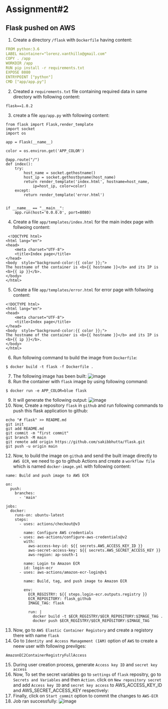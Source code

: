 # Assignment#2
## Flask pushed on AWS
1.  Create a directory `/flask` with `Dockerfile` having content: 
```yml
FROM python:3.6
LABEL maintainer="lorenz.vanthillo@gmail.com"
COPY . /app
WORKDIR /app
RUN pip install -r requirements.txt
EXPOSE 8080
ENTRYPOINT ["python"]
CMD ["app/app.py"]
```
2.  Created a `requirements.txt` file containing required data in same directory with following content:
```console
flask==1.0.2
```
3.  create a file `app/app.py` with following content:
```console
from flask import Flask,render_template
import socket
import os

app = Flask(__name__)

color = os.environ.get('APP_COLOR')

@app.route("/")
def index():
    try:
        host_name = socket.gethostname()
        host_ip = socket.gethostbyname(host_name)
        return render_template('index.html', hostname=host_name, 
            ip=host_ip, color=color)
    except:
        return render_template('error.html')


if __name__ == "__main__":
    app.run(host='0.0.0.0', port=8080)
```
 4. Create a file `app/templates/index.html` for the main index page with follwoing content:
```console
 <!DOCTYPE html>
<html lang="en">
<head>
    <meta charset="UTF-8">
    <title>Index page</title>
</head>
<body  style="background-color:{{ color }};">
The hostname of the container is <b>{{ hostname }}</b> and its IP is <b>{{ ip }}</b>.
</body>
</html>
```
5. Create a file `app/templates/error.html` for error page with follwoing content:
```console
<!DOCTYPE html>
<html lang="en">
<head>
    <meta charset="UTF-8">
    <title>Index page</title>
</head>
<body  style="background-color:{{ color }};">
The hostname of the container is <b>{{ hostname }}</b> and its IP is <b>{{ ip }}</b>.
</body>
</html>
```
6. Run following command to build the image from `Dockerfile`:
```console
$ docker build -t flask -f Dockerfile .
```
7.  The following image has been built:
![image](https://user-images.githubusercontent.com/126319802/229425786-40876160-06c6-46b8-8980-5baba0aefc20.png)
8.  Run the container with `flask` image by using following command:
```console
$ docker run -e APP_COLOR=blue flask
```
9.  It will generate the following output:
![image](https://user-images.githubusercontent.com/126319802/229426210-11d94d9e-3d2f-4595-801f-72a603ef46d8.png)
11. Now, Create a repository `flask` in `github` and run following commands to push this flask application to github:
```console
echo "# flask" >> README.md
git init
git add README.md
git commit -m "first commit"
git branch -M main
git remote add origin https://github.com/sakibbhutta/flask.git
git push -u origin main
```
12. Now, to build the image on `github` and send the built image directly to `AWS ECR`, we need to go to github Actions and create a 
`workflow file` which is named `docker-image.yml` with following content:
```console
name: Build and push image to AWS ECR

on:
  push:
    branches:
      - 'main'

jobs:
  docker:
    runs-on: ubuntu-latest
    steps:
      - uses: actions/checkout@v3
      
        name: Configure AWS credentials
      - uses: aws-actions/configure-aws-credentials@v2
        with:
          aws-access-key-id: ${{ secrets.AWS_ACCESS_KEY_ID }}
          aws-secret-access-key: ${{ secrets.AWS_SECRET_ACCESS_KEY }}
          aws-region: ap-south-1
          
        name: Login to Amazon ECR
        id: login-ecr
      - uses: aws-actions/amazon-ecr-login@v1
        
        name: Build, tag, and push image to Amazon ECR
        
        env:
          ECR_REGISTRY: ${{ steps.login-ecr.outputs.registry }}
          ECR_REPOSITORY: flask_github
          IMAGE_TAG: flask
        
          run: | 
            docker build -t $ECR_REGISTRY/$ECR_REPOSITORY:$IMAGE_TAG .
            docker push $ECR_REGISTRY/$ECR_REPOSITORY:$IMAGE_TAG
```
13.  Now, go to `AWS Elastic Container Registory` and create a registory there with name `flask`
14.  Go to `Identity and Access Management (IAM)` option of `AWS` to create a neew user with following previlges: 
```console
AmazonEC2ContainerRegistryFullAccess
```
15. During user creation process, generate `Access key ID` and `secret key access` 
16. Now, To set the secret variables go to `settings` of `flask` repositry, go to `Secrets and Variables` and then `Action`. 
click on `New repository secret` and add  `Access key ID` and `secret key access` to AWS_ACCESS_KEY_ID and AWS_SECRET_ACCESS_KEY respectively: 
17.  Finally, click on `Start commit` option to commit the changes to `AWS-ECR`
18. Job ran successfully:
![image](https://user-images.githubusercontent.com/126319802/229429619-d3b48e5d-6a4c-449f-9094-a9eaf176b6c1.png)
